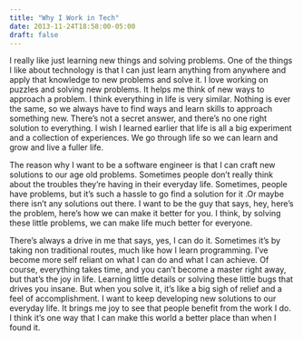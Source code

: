 ```yaml
---
title: "Why I Work in Tech"
date: 2013-11-24T18:58:00-05:00
draft: false
---
```


I really like just learning new things and solving problems. One of the things I like about technology is that I can just learn anything from anywhere and apply that knowledge to new problems and solve it. I love working on puzzles and solving new problems. It helps me think of new ways to approach a problem. I think everything in life is very similar. Nothing is ever the same, so we always have to find ways and learn skills to approach something new. There’s not a secret answer, and there’s no one right solution to everything. I wish I learned earlier that life is all a big experiment and a collection of experiences. We go through life so we can learn and grow and live a fuller life.

The reason why I want to be a software engineer is that I can craft new solutions to our age old problems. Sometimes people don’t really think about the troubles they’re having in their everyday life. Sometimes, people have problems, but it’s such a hassle to go find a solution for it .Or maybe there isn’t any solutions out there. I want to be the guy that says, hey, here’s the problem, here’s how we can make it better for you. I think, by solving these little problems, we can make life much better for everyone.

There’s always a drive in me that says, yes, I can do it. Sometimes it’s by taking non traditional routes, much like how I learn programming. I’ve become more self reliant on what I can do and what I can achieve. Of course, everything takes time, and you can’t become a master right away, but that’s the joy in life. Learning little details or solving these little bugs that drives you insane. But when you solve it, it’s like a big sigh of relief and a feel of accomplishment. I want to keep developing new solutions to our everyday life. It brings me joy to see that people benefit from the work I do. I think it’s one way that I can make this world a better place than when I found it.
